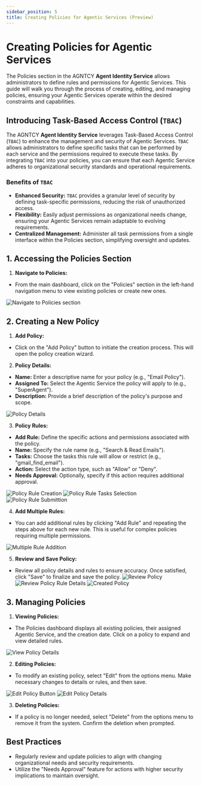 ```yaml
---
sidebar_position: 5
title: Creating Policies for Agentic Services (Preview)
---
```


# Creating Policies for Agentic Services

The Policies section in the AGNTCY **Agent Identity Service** allows administrators to define rules and permissions for Agentic Services.
This guide will walk you through the process of creating, editing, and managing policies,
ensuring your Agentic Services operate within the desired constraints and capabilities.

## Introducing Task-Based Access Control (`TBAC`)

The AGNTCY **Agent Identity Service** leverages Task-Based Access Control (`TBAC`) to enhance the management and security of Agentic Services. `TBAC` allows administrators to define specific tasks that can be performed by each service and the permissions required to execute these tasks. By integrating `TBAC` into your policies, you can ensure that each Agentic Service adheres to organizational security standards and operational requirements.

### Benefits of `TBAC`

- **Enhanced Security:** `TBAC` provides a granular level of security by defining task-specific permissions, reducing the risk of unauthorized access.
- **Flexibility:** Easily adjust permissions as organizational needs change, ensuring your Agentic Services remain adaptable to evolving requirements.
- **Centralized Management:** Administer all task permissions from a single interface within the Policies section, simplifying oversight and updates.

## 1. Accessing the Policies Section

1. **Navigate to Policies:**

- From the main dashboard, click on the "Policies" section in the left-hand navigation menu to view existing policies or create new ones.

![Navigate to Policies section](/img/policies_01.png)

## 2. Creating a New Policy

1. **Add Policy:**

- Click on the "Add Policy" button to initiate the creation process. This will open the policy creation wizard.

2. **Policy Details:**

- **Name:** Enter a descriptive name for your policy (e.g., "Email Policy").
- **Assigned To:** Select the Agentic Service the policy will apply to (e.g., "SuperAgent").
- **Description:** Provide a brief description of the policy's purpose and scope.

![Policy Details](/img/policies_02.png)

3. **Policy Rules:**

- **Add Rule:** Define the specific actions and permissions associated with the policy.
- **Name:** Specify the rule name (e.g., "Search & Read Emails").
- **Tasks:** Choose the tasks this rule will allow or restrict (e.g., "gmail_find_email").
- **Action:** Select the action type, such as "Allow" or "Deny".
- **Needs Approval:** Optionally, specify if this action requires additional approval.

![Policy Rule Creation](/img/policies_03.png)
![Policy Rule Tasks Selection](/img/policies_04.png)
![Policy Rule Submittion](/img/policies_05.png)

4. **Add Multiple Rules:**

- You can add additional rules by clicking "Add Rule" and repeating the steps above for each new rule. This is useful for complex policies requiring multiple permissions.

![Multiple Rule Addition](/img/policies_06.png)

5. **Review and Save Policy:**

- Review all policy details and rules to ensure accuracy. Once satisfied, click "Save" to finalize and save the policy.
  ![Review Policy](/img/policies_07.png)
  ![Review Policy Rule Details](/img/policies_08.png)
  ![Created Policy](/img/policies_09.png)

## 3. Managing Policies

1. **Viewing Policies:**

- The Policies dashboard displays all existing policies, their assigned Agentic Service, and the creation date. Click on a policy to expand and view detailed rules.

![View Policy Details](/img/policies_10.png)

2. **Editing Policies:**

- To modify an existing policy, select "Edit" from the options menu. Make necessary changes to details or rules, and then save.

![Edit Policy Button](/img/policies_11.png)
![Edit Policy Details](/img/policies_12.png)

3. **Deleting Policies:**

- If a policy is no longer needed, select "Delete" from the options menu to remove it from the system. Confirm the deletion when prompted.

## Best Practices

- Regularly review and update policies to align with changing organizational needs and security requirements.
- Utilize the "Needs Approval" feature for actions with higher security implications to maintain oversight.
